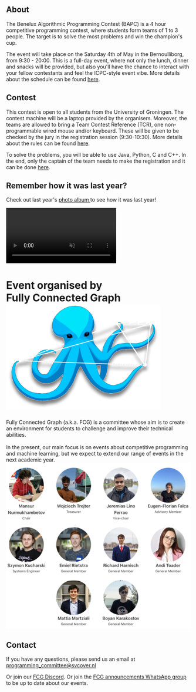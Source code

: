 ## About

The Benelux Algorithmic Programming Contest (BAPC) is a 4 hour competitive programming contest, where students form teams of 1 to 3 people. The target is to solve the most problems and win the champion's cup.

The event will take place on the Saturday 4th of May in the Bernoulliborg, from 9:30 - 20:00. This is a full-day event, where not only the lunch, dinner and snacks will be provided, but also you'll have the chance to interact with your fellow contestants and feel the ICPC-style event vibe. More details about the schedule can be found [here](/schedule/).

## Contest

This contest is open to all students from the University of Groningen. The contest machine will be a laptop provided by the organisers. Moreover, the teams are allowed to bring a Team Contest Reference (TCR), one non-programmable wired mouse and/or keyboard. These will be given to be checked by the jury in the registration session (9:30-10:30). More details about the rules can be found [here](/rules/).

To solve the problems, you will be able to use Java, Python, C and C++. In the end, only the captain of the team needs to make the registration and it can be done [here](/register/).

## Remember how it was last year?

Check out last year's <a  target="_blank" href="https://www.svcover.nl/photos/1578">
photo album
</a>
to see how it was last year!

<a href="https://www.svcover.nl/photos/1522"  class="overflow-hidden">
    <video src="/assets/gapc-2022-slideshow.mp4" autoplay muted loop class="h-60 m-auto"/>
</a>

<div>
    <h1 id="fcg" class="text-center">
        <span class="text-lg">
            Event organised by
        </span>
        <br/>
        <span class="text-3xl">
            Fully Connected Graph
        </span>
        <img src="/assets/fcg.png" class="ml-4 h-10 inline-block"/>
    </h1>
    <div class="flex flex-col lg:flex-row ">
        <div class="flex-1">
            Fully Connected Graph (a.k.a. FCG) is a committee whose aim is to create an environment for students to challenge and improve their technical abilities.
            <br/><br/>
            In the present, our main focus is on events about competitive programming and machine learning, but we expect to extend our range of events in the next academic year.
        </div>
        <div class="flex-1">
            <img src="/assets/fcg-members.png"/>
        </div>
    </div>
</div>

## Contact

If you have any questions, please send us an email at programming_committee@svcover.nl

Or join our [FCG Discord](https://discord.com/invite/JfzxyBHPsH). Or join the [FCG announcements WhatsApp group](https://chat.whatsapp.com/JynZLRD7yUr9f5OsQ1rzkb) to be up to date about our events.
